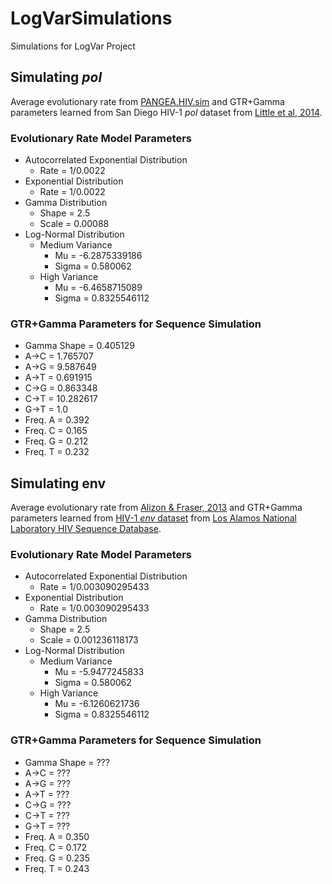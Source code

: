 # LogVarSimulations
Simulations for LogVar Project

## Simulating *pol*
Average evolutionary rate from [PANGEA.HIV.sim](https://github.com/olli0601/PANGEA.HIV.sim#evolutionary-rate-model) and GTR+Gamma parameters learned from San Diego HIV-1 *pol* dataset from [Little et al, 2014](http://journals.plos.org/plosone/article?id=10.1371/journal.pone.0098443).

### Evolutionary Rate Model Parameters
* Autocorrelated Exponential Distribution
    * Rate = 1/0.0022
* Exponential Distribution
    * Rate = 1/0.0022
* Gamma Distribution
    * Shape = 2.5
    * Scale = 0.00088
* Log-Normal Distribution
    * Medium Variance
        * Mu = -6.2875339186
        * Sigma = 0.580062
    * High Variance
        * Mu = -6.4658715089
        * Sigma = 0.8325546112

### GTR+Gamma Parameters for Sequence Simulation
* Gamma Shape = 0.405129
* A&rarr;C = 1.765707
* A&rarr;G = 9.587649
* A&rarr;T = 0.691915
* C&rarr;G = 0.863348
* C&rarr;T = 10.282617
* G&rarr;T = 1.0
* Freq. A = 0.392
* Freq. C = 0.165
* Freq. G = 0.212
* Freq. T = 0.232

## Simulating **env**
Average evolutionary rate from [Alizon & Fraser, 2013](https://retrovirology.biomedcentral.com/articles/10.1186/1742-4690-10-49) and GTR+Gamma parameters learned from [HIV-1 *env* dataset](https://github.com/niemasd/Virus-Data/blob/master/HIV/alignments/DNA/HIV1_FLT_2016_env_DNA.fasta.gz?raw=true) from [Los Alamos National Laboratory HIV Sequence Database](https://www.hiv.lanl.gov/content/sequence/HIV/mainpage.html).

### Evolutionary Rate Model Parameters
* Autocorrelated Exponential Distribution
    * Rate = 1/0.003090295433
* Exponential Distribution
    * Rate = 1/0.003090295433
* Gamma Distribution
    * Shape = 2.5
    * Scale = 0.001236118173
* Log-Normal Distribution
    * Medium Variance
        * Mu = -5.9477245833
        * Sigma = 0.580062
    * High Variance
        * Mu = -6.1260621736
        * Sigma = 0.8325546112

### GTR+Gamma Parameters for Sequence Simulation
* Gamma Shape = ???
* A&rarr;C = ???
* A&rarr;G = ???
* A&rarr;T = ???
* C&rarr;G = ???
* C&rarr;T = ???
* G&rarr;T = ???
* Freq. A = 0.350
* Freq. C = 0.172
* Freq. G = 0.235
* Freq. T = 0.243
